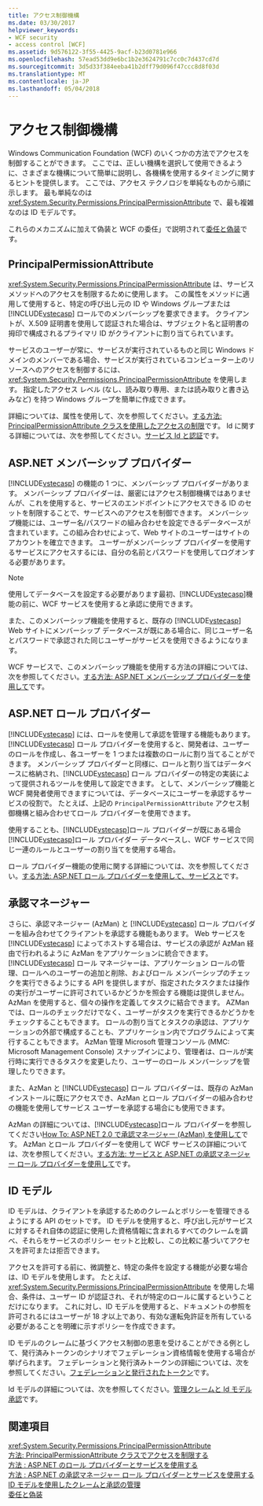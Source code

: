 ```yaml
---
title: アクセス制御機構
ms.date: 03/30/2017
helpviewer_keywords:
- WCF security
- access control [WCF]
ms.assetid: 9d576122-3f55-4425-9acf-b23d0781e966
ms.openlocfilehash: 57ead53dd9e6bc1b2e3624791c7cc0c7d437cd7d
ms.sourcegitcommit: 3d5d33f384eeba41b2dff79d096f47ccc8d8f03d
ms.translationtype: MT
ms.contentlocale: ja-JP
ms.lasthandoff: 05/04/2018
---
```

# <a name="access-control-mechanisms"></a>アクセス制御機構
Windows Communication Foundation (WCF) のいくつかの方法でアクセスを制御することができます。 ここでは、正しい機構を選択して使用できるように、さまざまな機構について簡単に説明し、各機構を使用するタイミングに関するヒントを提供します。 ここでは、アクセス テクノロジを単純なものから順に示します。 最も単純なのは <xref:System.Security.Permissions.PrincipalPermissionAttribute> で、最も複雑なのは ID モデルです。  
  
 これらのメカニズムに加えて偽装と WCF の委任」で説明されて[委任と偽装](../../../../docs/framework/wcf/feature-details/delegation-and-impersonation-with-wcf.md)です。  
  
## <a name="principalpermissionattribute"></a>PrincipalPermissionAttribute  
 <xref:System.Security.Permissions.PrincipalPermissionAttribute> は、サービス メソッドへのアクセスを制限するために使用します。 この属性をメソッドに適用して使用すると、特定の呼び出し元の ID や Windows グループまたは [!INCLUDE[vstecasp](../../../../includes/vstecasp-md.md)] ロールでのメンバーシップを要求できます。 クライアントが、X.509 証明書を使用して認証された場合は、サブジェクト名と証明書の拇印で構成されるプライマリ ID がクライアントに割り当てられています。  
  
 サービスのユーザーが常に、サービスが実行されているものと同じ Windows ドメインのメンバーである場合、サービスが実行されているコンピューター上のリソースへのアクセスを制御するには、<xref:System.Security.Permissions.PrincipalPermissionAttribute> を使用します。 指定したアクセス レベル (なし、読み取り専用、または読み取りと書き込みなど) を持つ Windows グループを簡単に作成できます。  
  
 詳細については、属性を使用して、次を参照してください。[する方法: PrincipalPermissionAttribute クラスを使用したアクセスの制限](../../../../docs/framework/wcf/how-to-restrict-access-with-the-principalpermissionattribute-class.md)です。 Id に関する詳細については、次を参照してください。[サービス Id と認証](../../../../docs/framework/wcf/feature-details/service-identity-and-authentication.md)です。  
  
## <a name="aspnet-membership-provider"></a>ASP.NET メンバーシップ プロバイダー  
 [!INCLUDE[vstecasp](../../../../includes/vstecasp-md.md)] の機能の 1 つに、メンバーシップ プロバイダーがあります。 メンバーシップ プロバイダーは、厳密にはアクセス制御機構ではありませんが、これを使用すると、サービスのエンドポイントにアクセスできる ID のセットを制限することで、サービスへのアクセスを制御できます。 メンバーシップ機能には、ユーザー名/パスワードの組み合わせを設定できるデータベースが含まれています。この組み合わせによって、Web サイトのユーザーはサイトのアカウントを確立できます。 ユーザーがメンバーシップ プロバイダーを使用するサービスにアクセスするには、自分の名前とパスワードを使用してログオンする必要があります。  
  
> [!NOTE]
>  使用してデータベースを設定する必要があります最初、[!INCLUDE[vstecasp](../../../../includes/vstecasp-md.md)]機能の前に、WCF サービスを使用すると承認に使用できます。  
  
 また、このメンバーシップ機能を使用すると、既存の [!INCLUDE[vstecasp](../../../../includes/vstecasp-md.md)] Web サイトにメンバーシップ データベースが既にある場合に、同じユーザー名とパスワードで承認された同じユーザーがサービスを使用できるようになります。  
  
 WCF サービスで、このメンバーシップ機能を使用する方法の詳細については、次を参照してください。[する方法: ASP.NET メンバーシップ プロバイダーを使用して](../../../../docs/framework/wcf/feature-details/how-to-use-the-aspnet-membership-provider.md)です。  
  
## <a name="aspnet-role-provider"></a>ASP.NET ロール プロバイダー  
 [!INCLUDE[vstecasp](../../../../includes/vstecasp-md.md)] には、ロールを使用して承認を管理する機能もあります。 [!INCLUDE[vstecasp](../../../../includes/vstecasp-md.md)] ロール プロバイダーを使用すると、開発者は、ユーザーのロールを作成し、各ユーザーを 1 つまたは複数のロールに割り当てることができます。 メンバーシップ プロバイダーと同様に、ロールと割り当てはデータベースに格納され、[!INCLUDE[vstecasp](../../../../includes/vstecasp-md.md)] ロール プロバイダーの特定の実装によって提供されるツールを使用して設定できます。 として、メンバーシップ機能と WCF 開発者使用できますについては、データベースにユーザーを承認するサービスの役割で。 たとえば、上記の `PrincipalPermissionAttribute` アクセス制御機構と組み合わせてロール プロバイダーを使用できます。  
  
 使用することも、[!INCLUDE[vstecasp](../../../../includes/vstecasp-md.md)]ロール プロバイダーが既にある場合[!INCLUDE[vstecasp](../../../../includes/vstecasp-md.md)]ロール プロバイダー データベースし、WCF サービスで同じ一連のルールとユーザーの割り当てを使用する場合。  
  
 ロール プロバイダー機能の使用に関する詳細については、次を参照してください。[する方法: ASP.NET ロール プロバイダーを使用して、サービスと](../../../../docs/framework/wcf/feature-details/how-to-use-the-aspnet-role-provider-with-a-service.md)です。  
  
## <a name="authorization-manager"></a>承認マネージャー  
 さらに、承認マネージャー (AzMan) と [!INCLUDE[vstecasp](../../../../includes/vstecasp-md.md)] ロール プロバイダーを組み合わせてクライアントを承認する機能もあります。 Web サービスを [!INCLUDE[vstecasp](../../../../includes/vstecasp-md.md)] によってホストする場合は、サービスの承認が AzMan 経由で行われるように AzMan をアプリケーションに統合できます。 [!INCLUDE[vstecasp](../../../../includes/vstecasp-md.md)] ロール マネージャーは、アプリケーション ロールの管理、ロールへのユーザーの追加と削除、およびロール メンバーシップのチェックを実行できるようにする API を提供しますが、指定されたタスクまたは操作の実行がユーザーに許可されているかどうかを照会する機能は提供しません。 AzMan を使用すると、個々の操作を定義してタスクに結合できます。 AZMan では、ロールのチェックだけでなく、ユーザーがタスクを実行できるかどうかをチェックすることもできます。 ロールの割り当てとタスクの承認は、アプリケーションの外部で構成することも、アプリケーション内でプログラムによって実行することもできます。 AzMan 管理 Microsoft 管理コンソール (MMC: Microsoft Management Console) スナップインにより、管理者は、ロールが実行時に実行できるタスクを変更したり、ユーザーのロール メンバーシップを管理したりできます。  
  
 また、AzMan と [!INCLUDE[vstecasp](../../../../includes/vstecasp-md.md)] ロール プロバイダーは、既存の AzMan インストールに既にアクセスでき、AzMan とロール プロバイダーの組み合わせの機能を使用してサービス ユーザーを承認する場合にも使用できます。  
  
 AzMan の詳細については、[!INCLUDE[vstecasp](../../../../includes/vstecasp-md.md)]ロール プロバイダーを参照してください[How To: ASP.NET 2.0 で承認マネージャー (AzMan) を使用して](http://go.microsoft.com/fwlink/?LinkId=88951)です。 AzMan とロール プロバイダーを使用して WCF サービスの詳細については、次を参照してください。[する方法: サービスと ASP.NET の承認マネージャー ロール プロバイダーを使用して](../../../../docs/framework/wcf/feature-details/how-to-use-the-aspnet-authorization-manager-role-provider-with-a-service.md)です。  
  
## <a name="identity-model"></a>ID モデル  
 ID モデルは、クライアントを承認するためのクレームとポリシーを管理できるようにする API のセットです。 ID モデルを使用すると、呼び出し元がサービスに対するそれ自体の認証に使用した資格情報に含まれるすべてのクレームを調べ、それらをサービスのポリシー セットと比較し、この比較に基づいてアクセスを許可または拒否できます。  
  
 アクセスを許可する前に、微調整と、特定の条件を設定する機能が必要な場合は、ID モデルを使用します。 たとえば、<xref:System.Security.Permissions.PrincipalPermissionAttribute> を使用した場合、条件は、ユーザー ID が認証され、それが特定のロールに属するということだけになります。 これに対し、ID モデルを使用すると、ドキュメントの参照を許可されるにはユーザーが 18 才以上であり、有効な運転免許証を所有している必要があることを明確に示すポリシーを作成できます。  
  
 ID モデルのクレームに基づくアクセス制御の恩恵を受けることができる例として、発行済みトークンのシナリオでフェデレーション資格情報を使用する場合が挙げられます。 フェデレーションと発行済みトークンの詳細については、次を参照してください。[フェデレーションと発行されたトークン](../../../../docs/framework/wcf/feature-details/federation-and-issued-tokens.md)です。  
  
 Id モデルの詳細については、次を参照してください。[管理クレームと Id モデル承認](../../../../docs/framework/wcf/feature-details/managing-claims-and-authorization-with-the-identity-model.md)です。  
  
## <a name="see-also"></a>関連項目  
 <xref:System.Security.Permissions.PrincipalPermissionAttribute>  
 [方法: PrincipalPermissionAttribute クラスでアクセスを制限する](../../../../docs/framework/wcf/how-to-restrict-access-with-the-principalpermissionattribute-class.md)  
 [方法 : ASP.NET のロール プロバイダーとサービスを使用する](../../../../docs/framework/wcf/feature-details/how-to-use-the-aspnet-role-provider-with-a-service.md)  
 [方法 : ASP.NET の承認マネージャー ロール プロバイダーとサービスを使用する](../../../../docs/framework/wcf/feature-details/how-to-use-the-aspnet-authorization-manager-role-provider-with-a-service.md)  
 [ID モデルを使用したクレームと承認の管理](../../../../docs/framework/wcf/feature-details/managing-claims-and-authorization-with-the-identity-model.md)  
 [委任と偽装](../../../../docs/framework/wcf/feature-details/delegation-and-impersonation-with-wcf.md)
